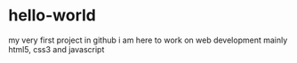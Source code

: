 # hello-world
my very first project in github
i am here to work on web development
mainly html5, css3 and javascript
